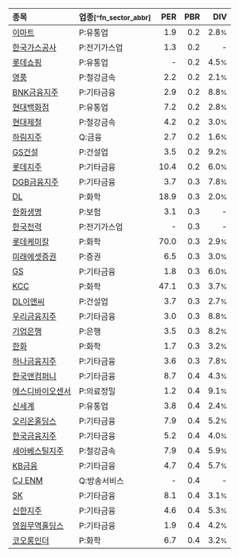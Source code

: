 | **종목** | **업종**<small>[^fn_sector_abbr]</small> | **PER** | **PBR** | **DIV** |
| :--- | :--- | --: | --: | --: |
| [이마트](/139480/) | P:유통업 | 1.9 | 0.2 | 2.8<small>%</small> |
| [한국가스공사](/036460/) | P:전기가스업 | 1.3 | 0.2 | - |
| [롯데쇼핑](/023530/) | P:유통업 | - | 0.2 | 4.5<small>%</small> |
| [영풍](/000670/) | P:철강금속 | 2.2 | 0.2 | 2.1<small>%</small> |
| [BNK금융지주](/138930/) | P:기타금융 | 2.9 | 0.2 | 8.8<small>%</small> |
| [현대백화점](/069960/) | P:유통업 | 7.2 | 0.2 | 2.8<small>%</small> |
| [현대제철](/004020/) | P:철강금속 | 4.2 | 0.2 | 3.0<small>%</small> |
| [하림지주](/003380/) | Q:금융 | 2.7 | 0.2 | 1.6<small>%</small> |
| [GS건설](/006360/) | P:건설업 | 3.5 | 0.2 | 9.2<small>%</small> |
| [롯데지주](/004990/) | P:기타금융 | 10.4 | 0.2 | 6.0<small>%</small> |
| [DGB금융지주](/139130/) | P:기타금융 | 3.7 | 0.3 | 7.8<small>%</small> |
| [DL](/000210/) | P:화학 | 18.9 | 0.3 | 2.0<small>%</small> |
| [한화생명](/088350/) | P:보험 | 3.1 | 0.3 | - |
| [한국전력](/015760/) | P:전기가스업 | - | 0.3 | - |
| [롯데케미칼](/011170/) | P:화학 | 70.0 | 0.3 | 2.9<small>%</small> |
| [미래에셋증권](/006800/) | P:증권 | 6.5 | 0.3 | 3.0<small>%</small> |
| [GS](/078930/) | P:기타금융 | 1.8 | 0.3 | 6.0<small>%</small> |
| [KCC](/002380/) | P:화학 | 47.1 | 0.3 | 3.7<small>%</small> |
| [DL이앤씨](/375500/) | P:건설업 | 3.7 | 0.3 | 2.7<small>%</small> |
| [우리금융지주](/316140/) | P:기타금융 | 3.0 | 0.3 | 8.8<small>%</small> |
| [기업은행](/024110/) | P:은행 | 3.5 | 0.3 | 8.2<small>%</small> |
| [한화](/000880/) | P:화학 | 1.7 | 0.3 | 3.2<small>%</small> |
| [하나금융지주](/086790/) | P:기타금융 | 3.6 | 0.3 | 7.8<small>%</small> |
| [한국앤컴퍼니](/000240/) | P:기타금융 | 8.7 | 0.4 | 4.3<small>%</small> |
| [에스디바이오센서](/137310/) | P:의료정밀 | 1.2 | 0.4 | 9.1<small>%</small> |
| [신세계](/004170/) | P:유통업 | 3.8 | 0.4 | 2.4<small>%</small> |
| [오리온홀딩스](/001800/) | P:기타금융 | 7.9 | 0.4 | 5.2<small>%</small> |
| [한국금융지주](/071050/) | P:기타금융 | 5.2 | 0.4 | 4.0<small>%</small> |
| [세아베스틸지주](/001430/) | P:철강금속 | 7.9 | 0.4 | 5.9<small>%</small> |
| [KB금융](/105560/) | P:기타금융 | 4.7 | 0.4 | 5.7<small>%</small> |
| [CJ ENM](/035760/) | Q:방송서비스 | - | 0.4 | - |
| [SK](/034730/) | P:기타금융 | 8.1 | 0.4 | 3.1<small>%</small> |
| [신한지주](/055550/) | P:기타금융 | 4.6 | 0.4 | 5.3<small>%</small> |
| [영원무역홀딩스](/009970/) | P:기타금융 | 1.9 | 0.4 | 4.2<small>%</small> |
| [코오롱인더](/120110/) | P:화학 | 6.7 | 0.4 | 3.2<small>%</small> |